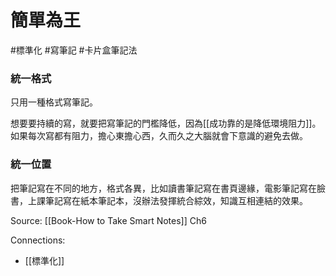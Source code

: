# 簡單為王
#標準化 #寫筆記 #卡片盒筆記法 

### 統一格式

只用一種格式寫筆記。

想要要持續的寫，就要把寫筆記的門檻降低，因為[[成功靠的是降低環境阻力]]。如果每次寫都有阻力，擔心東擔心西，久而久之大腦就會下意識的避免去做。

### 統一位置

把筆記寫在不同的地方，格式各異，比如讀書筆記寫在書頁邊緣，電影筆記寫在臉書，上課筆記寫在紙本筆記本，沒辦法發揮統合綜效，知識互相連結的效果。

Source: [[Book-How to Take Smart Notes]] Ch6

Connections:
- [[標準化]]
